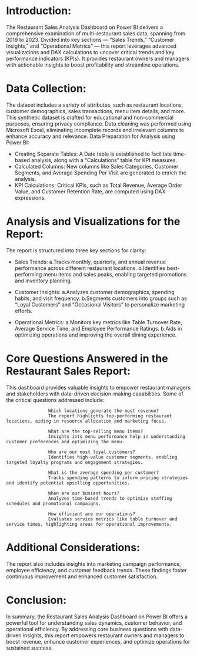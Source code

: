 # Introduction:

The Restaurant Sales Analysis Dashboard on Power BI delivers a comprehensive examination of multi-restaurant sales data, spanning from 2019 to 2023. Divided into key sections — “Sales Trends,” “Customer Insights,” and “Operational Metrics” — this report leverages advanced visualizations and DAX calculations to uncover critical trends and key performance indicators (KPIs). It provides restaurant owners and managers with actionable insights to boost profitability and streamline operations.

# Data Collection:

The dataset includes a variety of attributes, such as restaurant locations, customer demographics, sales transactions, menu item details, and more. This synthetic dataset is crafted for educational and non-commercial purposes, ensuring privacy compliance. Data cleaning was performed using Microsoft Excel, eliminating incomplete records and irrelevant columns to enhance accuracy and relevance.
Data Preparation for Analysis using Power BI:

* Creating Separate Tables: A Date table is established to facilitate time-based analysis, along with a “Calculations” table for KPI measures.
* Calculated Columns: New columns like Sales Categories, Customer Segments, and Average Spending Per Visit are generated to enrich the analysis.
* KPI Calculations: Critical KPIs, such as Total Revenue, Average Order Value, and Customer Retention Rate, are computed using DAX expressions.

# Analysis and Visualizations for the Report:

The report is structured into three key sections for clarity:

* Sales Trends:
    a.Tracks monthly, quarterly, and annual revenue performance across different restaurant locations.
    b.Identifies best-performing menu items and sales peaks, enabling targeted promotions and inventory planning.

* Customer Insights:
    a.Analyzes customer demographics, spending habits, and visit frequency.
    b.Segments customers into groups such as “Loyal Customers” and “Occasional Visitors” to personalize marketing efforts.

* Operational Metrics:
    a.Monitors key metrics like Table Turnover Rate, Average Service Time, and Employee Performance Ratings.
    b.Aids in optimizing operations and improving the overall dining experience.

# Core Questions Answered in the Restaurant Sales Report:

This dashboard provides valuable insights to empower restaurant managers and stakeholders with data-driven decision-making capabilities. Some of the critical questions addressed include:

                    Which locations generate the most revenue?
                    The report highlights top-performing restaurant locations, aiding in resource allocation and marketing focus.
                
                    What are the top-selling menu items?
                    Insights into menu performance help in understanding customer preferences and optimizing the menu.
                
                    Who are our most loyal customers?
                    Identifies high-value customer segments, enabling targeted loyalty programs and engagement strategies.
                
                    What is the average spending per customer?
                    Tracks spending patterns to inform pricing strategies and identify potential upselling opportunities.
                
                    When are our busiest hours?
                    Analyzes time-based trends to optimize staffing schedules and promotional campaigns.
                
                    How efficient are our operations?
                    Evaluates service metrics like table turnover and service times, highlighting areas for operational improvements.

# Additional Considerations:

The report also includes insights into marketing campaign performance, employee efficiency, and customer feedback trends. These findings foster continuous improvement and enhanced customer satisfaction.

# Conclusion:

In summary, the Restaurant Sales Analysis Dashboard on Power BI offers a powerful tool for understanding sales dynamics, customer behavior, and operational efficiency. By addressing core business questions with data-driven insights, this report empowers restaurant owners and managers to boost revenue, enhance customer experiences, and optimize operations for sustained success.
